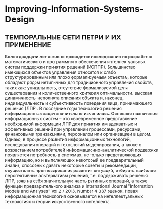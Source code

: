 # Improving-Information-Systems-Design
## ТЕМПОРАЛЬНЫЕ СЕТИ ПЕТРИ И ИХ ПРИМЕНЕНИЕ
Более двадцати лет активно проводятся исследования по разработке математического и программного обеспечения интеллектуальных систем поддержки принятия решений (ИСППР).
Большинство имеющихся объектов управления относятся к слабо структурированным или плохо
формализуемым объектам, которые обладают рядом нетипичных для традиционного управления свойств,
таких как: уникальность, отсутствие формализуемой цели существования и количественного критерия
оптимальности, высокая динамичность, неполнота описания объекта и, наконец, индивидуальность и
субъективность поведения лица, принимающего решения (ЛПР).
В последние годы технология решения информационных задач значительно изменилась. Основное
назначение информационных систем – это своевременное представление необходимой информации ЛПР
для принятия им адекватных и эффективных решений при управлении процессами, ресурсами,
финансовыми транзакциями, персоналом или организацией в целом. Однако, в процессе развития
информационных технологий, исследования операций и технологий моделирования, а также с
возрастанием потребителей информационно-аналитической поддержки появляется потребность в
системах, не только представляющих информацию, но и выполняющих некоторый ее предварительный
анализ, способных давать некоторые советы и рекомендации, осуществлять прогнозирование развития
ситуаций, отбирать наиболее перспективные альтернативы решений, т.е. поддерживать решения ЛПР,
взяв на себя значительную часть рутинных операций, а также функции предварительного анализа и
International Journal "Information Models and Analyses" Vol.2 / 2013, Number 4 337
оценок. Новая информационная технология основывается на интеллектуальных технологиях и теории
искусственного интеллекта. 
